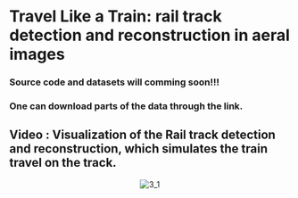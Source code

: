 # Travel Like a Train: rail track detection and reconstruction in aeral images
### Source code and datasets will comming soon!!!
### One can download parts of the data through the link.
## Video : Visualization of the Rail track detection and reconstruction, which simulates the train travel on the track.
<p align="center">
  <img src="https://github.com/user-attachments/assets/b563f129-9f64-4a49-8dae-054c6b18f4ed" alt="3_1">
</p>



